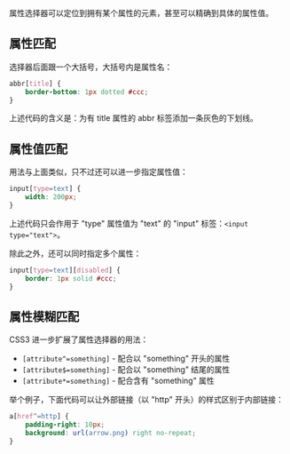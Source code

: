 属性选择器可以定位到拥有某个属性的元素，甚至可以精确到具体的属性值。

## 属性匹配

选择器后面跟一个大括号，大括号内是属性名：

```css
abbr[title] { 
    border-bottom: 1px dotted #ccc;
}
```

上述代码的含义是：为有 title 属性的 abbr 标签添加一条灰色的下划线。

## 属性值匹配

用法与上面类似，只不过还可以进一步指定属性值：

```css
input[type=text] { 
    width: 200px; 
}
```

上述代码只会作用于 "type" 属性值为 "text" 的 "input" 标签：`<input type="text">`。

除此之外，还可以同时指定多个属性：

```css
input[type=text][disabled] { 
    border: 1px solid #ccc;
} 
```

## 属性模糊匹配

CSS3 进一步扩展了属性选择器的用法：
- `[attribute^=something]` - 配合以 "something" 开头的属性
- `[attribute$=something]` - 配合以 "something" 结尾的属性
- `[attribute*=something]` - 配合含有 "something" 属性

举个例子，下面代码可以让外部链接（以 "http" 开头）的样式区别于内部链接：

```css
a[href^=http] {
    padding-right: 10px;
    background: url(arrow.png) right no-repeat;
}
```
